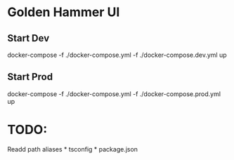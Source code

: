 # Golden Hammer UI

## Start Dev

docker-compose -f ./docker-compose.yml -f ./docker-compose.dev.yml up



## Start Prod

docker-compose -f ./docker-compose.yml -f ./docker-compose.prod.yml up


# TODO:

Readd path aliases
    * tsconfig
    * package.json
